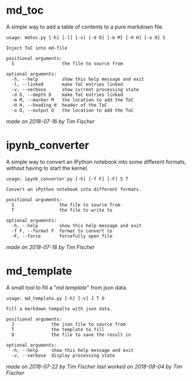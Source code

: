 # md_toc
A simple way to add a table of contents to a pure markdown file.

```
usage: mdtoc.py [-h] [-l] [-v] [-d D] [-m M] [-H H] [-o O] S

Inject ToC into md-file

positional arguments:
  S                  the file to source from

optional arguments:
  -h, --help         show this help message and exit
  -l, --linked       make ToC entries linked
  -v, --verbose      show current processing state
  -d D, --depth D    make ToC entries linked
  -m M, --marker M   the location to add the ToC
  -H H, --heading H  header of the ToC
  -o O, --output O   the location to add the ToC
```
*made on 2018-07-16 by Tim Fischer*

# ipynb_converter
A simple way to convert an iPython notebook into some different formats, without having to start the kernel.

```
usage: ipynb_converter.py [-h] [-f F] [-F] S T

Convert an iPython notebook into different formats.

positional arguments:
  S                 the file to source from
  T                 the file to write to

optional arguments:
  -h, --help        show this help message and exit
  -f F, --format F  format to convert to
  -F, --force       forcefully open file
```
*made on 2018-07-18 by Tim Fischer*

# md_template
A small tool to fill a "*md template*" from json data.

```
usage: md_template.py [-h] [-v] J T O
        
Fill a markdown tempalte with json data.
                           
positional arguments:   
  J              the json file to source from
  T              the template to fill
  O              the file to save the result in

optional arguments:
  -h, --help     show this help message and exit
  -v, --verbose  display processing state
```
*made on 2018-07-22 by Tim Fischer*
*last worked on 2018-08-04 by Tim Fischer*

